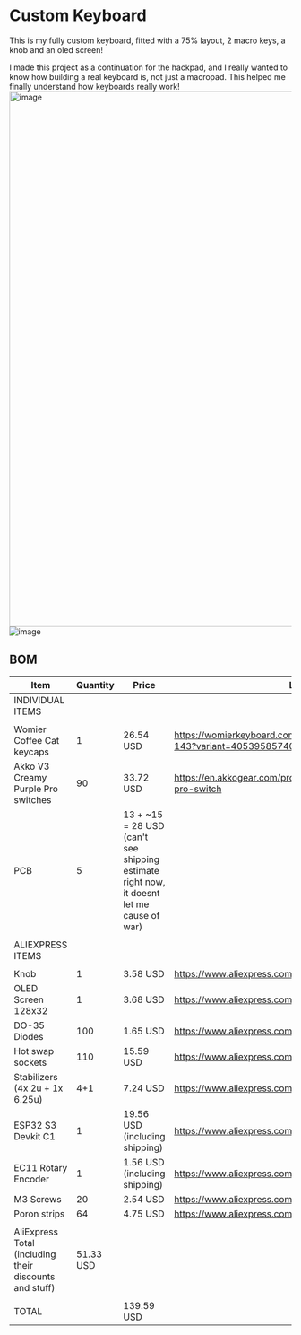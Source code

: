 # Custom Keyboard
This is my fully custom keyboard, fitted with a 75% layout, 2 macro keys, a knob and an oled screen!

I made this project as a continuation for the hackpad, and I really wanted to know how building a real keyboard is, not just a macropad. This helped me finally understand how keyboards really work!
<img width="955" alt="image" src="https://github.com/user-attachments/assets/7a19c45c-c10f-4503-a9ba-72462c3c3f7b" /> <br>
![image](https://github.com/user-attachments/assets/a9189c0c-3f63-4a1f-89da-568efe2e290b)

## BOM

|Item                                                  |Quantity  |Price                                                                                   |Link #                                                                          |
|------------------------------------------------------|----------|----------------------------------------------------------------------------------------|--------------------------------------------------------------------------------|
|INDIVIDUAL ITEMS                                      |          |                                                                                        |                                                                                |
|                                                      |          |                                                                                        |                                                                                |
|Womier Coffee Cat keycaps                             |1         |26.54 USD                                                                               |https://womierkeyboard.com/products/womier-coffee-cat-143?variant=40539585740871|
|Akko V3 Creamy Purple Pro switches                    |90        |33.72 USD                                                                               |https://en.akkogear.com/product/akko-v3-creamy-purple-pro-switch                |
|PCB                                                   |5         |13 + ~15 = 28 USD (can't see shipping estimate right now, it doesnt let me cause of war)|                                                                                |
|                                                      |          |                                                                                        |                                                                                |
|ALIEXPRESS ITEMS                                      |          |                                                                                        |                                                                                |
|                                                      |          |                                                                                        |                                                                                |
|Knob                                                  |1         |3.58 USD                                                                                |https://www.aliexpress.com/item/1005007576522714.html                           |
|OLED Screen 128x32                                    |1         |3.68 USD                                                                                |https://www.aliexpress.com/item/1005007038294972.html                           |
|DO-35 Diodes                                          |100       |1.65 USD                                                                                |https://www.aliexpress.com/item/4000142272546.html                              |
|Hot swap sockets                                      |110       |15.59 USD                                                                               |https://www.aliexpress.com/item/1005007476614771.html                           |
|Stabilizers (4x 2u + 1x 6.25u)                        |4+1       |7.24 USD                                                                                |https://www.aliexpress.com/item/1005006528731543.html                           |
|ESP32 S3 Devkit C1                                    |1         |19.56 USD (including shipping)                                                          |https://www.aliexpress.com/item/1005003979778978.html                           |
|EC11 Rotary Encoder                                   |1         |1.56 USD (including shipping)                                                           |https://www.aliexpress.com/item/1975155185.html                                 |
|M3 Screws                                             |20        |2.54 USD                                                                                |https://www.aliexpress.com/item/32810872544.html                                |
|Poron strips                                          |64        |4.75 USD                                                                                |https://www.aliexpress.com/item/1005003607093794.html                           |
|                                                      |          |                                                                                        |                                                                                |
|AliExpress Total (including their discounts and stuff)| 51.33 USD|                                                                                        |                                                                                |
|                                                      |          |                                                                                        |                                                                                |
|TOTAL                                                 |          |139.59 USD                                                                              |                                                                                |
